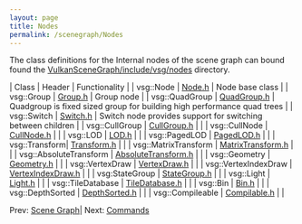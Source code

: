 ```yaml
---
layout: page
title: Nodes
permalink: /scenegraph/Nodes
---
```


The class definitions for the Internal nodes of the scene graph can bound found the [VulkanSceneGraph/include/vsg/nodes](https://github.com/vsg-dev/VulkanSceneGraph/blob/master/include/vsg/nodes/) directory.

| Class | Header | Functionality |
| vsg::Node | [Node.h](https://github.com/vsg-dev/VulkanSceneGraph/blob/master/include/vsg/nodes/Node.h) | Node base class |
| vsg::Group | [Group.h](https://github.com/vsg-dev/VulkanSceneGraph/blob/master/include/vsg/nodes/Group.h) | Group node |
| vsg::QuadGroup | [QuadGroup.h](https://github.com/vsg-dev/VulkanSceneGraph/blob/master/include/vsg/nodes/QuadGroup.h) | Quadgroup is fixed sized group for building high performance quad trees |
| vsg::Switch | [Switch.h](https://github.com/vsg-dev/VulkanSceneGraph/blob/master/include/vsg/nodes/Switch.h) | Switch node provides support for switching between children |
| vsg::CullGroup | [CullGroup.h](https://github.com/vsg-dev/VulkanSceneGraph/blob/master/include/vsg/nodes/CullGroup.h) | |
| vsg::CullNode | [CullNode.h](https://github.com/vsg-dev/VulkanSceneGraph/blob/master/include/vsg/nodes/CullNode.h) | |
| vsg::LOD | [LOD.h](https://github.com/vsg-dev/VulkanSceneGraph/blob/master/include/vsg/nodes/LOD.h) | |
| vsg::PagedLOD | [PagedLOD.h](https://github.com/vsg-dev/VulkanSceneGraph/blob/master/include/vsg/nodes/PagedLOD.h) | |
| vsg::Transform| [Transform.h](https://github.com/vsg-dev/VulkanSceneGraph/blob/master/include/vsg/nodes/Transform..h) | |
| vsg::MatrixTransform | [MatrixTransform.h](https://github.com/vsg-dev/VulkanSceneGraph/blob/master/include/vsg/nodes/MatrixTransform.h) | |
| vsg::AbsoluteTransform | [AbsoluteTransform.h](https://github.com/vsg-dev/VulkanSceneGraph/blob/master/include/vsg/nodes/AbsoluteTransform.h) | |
| vsg::Geometry | [Geometry.h](https://github.com/vsg-dev/VulkanSceneGraph/blob/master/include/vsg/nodes/Geometry.h) | |
| vsg::VertexDraw | [VertexDraw.h](https://github.com/vsg-dev/VulkanSceneGraph/blob/master/include/vsg/nodes/VertexDraw.h) | |
| vsg::VertexIndexDraw | [VertexIndexDraw.h](https://github.com/vsg-dev/VulkanSceneGraph/blob/master/include/vsg/nodes/VertexIndexDraw.h) | |
| vsg:StateGroup | [StateGroup.h](https://github.com/vsg-dev/VulkanSceneGraph/blob/master/include/vsg/nodes/StateGroup.h) | |
| vsg::Light | [Light.h](https://github.com/vsg-dev/VulkanSceneGraph/blob/master/include/vsg/nodes/Light.h) | |
| vsg::TileDatabase | [TileDatabase.h](https://github.com/vsg-dev/VulkanSceneGraph/blob/master/include/vsg/nodes/TileDatabase.h) | |
| vsg::Bin | [Bin.h](https://github.com/vsg-dev/VulkanSceneGraph/blob/master/include/vsg/nodes/Bin.h) | |
| vsg::DepthSorted | [DepthSorted.h](https://github.com/vsg-dev/VulkanSceneGraph/blob/master/include/vsg/nodes/DepthSorted.h) | |
| vsg::Compileable | [Compilable.h](https://github.com/vsg-dev/VulkanSceneGraph/blob/master/include/vsg/nodes/Compilable.h) | |

Prev: [Scene Graph](index.md)| Next: [Commands](Commands.md)


